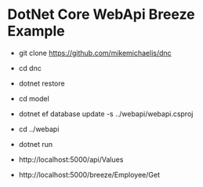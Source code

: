 # DotNet Core WebApi Breeze Example

* git clone https://github.com/mikemichaelis/dnc
* cd dnc
* dotnet restore
* cd model
* dotnet ef database update -s ../webapi/webapi.csproj
* cd ../webapi
* dotnet run

* http://localhost:5000/api/Values
* http://localhost:5000/breeze/Employee/Get